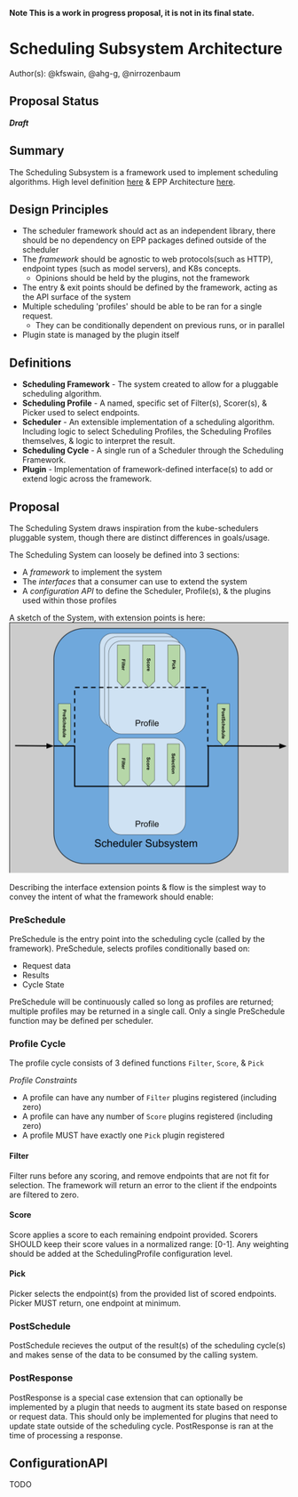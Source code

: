 **Note This is a work in progress proposal, it is not in its final state.**

# Scheduling Subsystem Architecture

Author(s): @kfswain, @ahg-g, @nirrozenbaum
## Proposal Status
 ***Draft***

## Summary
The Scheduling Subsystem is a framework used to implement scheduling algorithms. High level definition [here](https://github.com/kubernetes-sigs/gateway-api-inference-extension/tree/main/docs/proposals/006-scheduler) & EPP Architecture [here](https://github.com/kubernetes-sigs/gateway-api-inference-extension/tree/main/docs/proposals/0683-epp-architecture-proposal).

## Design Principles
- The scheduler framework should act as an independent library, there should be no dependency on EPP packages defined outside of the scheduler
- The *framework* should be agnostic to web protocols(such as HTTP), endpoint types (such as model servers), and K8s concepts. 
  - Opinions should be held by the plugins, not the framework
- The entry & exit points should be defined by the framework, acting as the API surface of the system
- Multiple scheduling 'profiles' should be able to be ran for a single request.
    - They can be conditionally dependent on previous runs, or in parallel
- Plugin state is managed by the plugin itself

## Definitions
- **Scheduling Framework** - The system created to allow for a pluggable scheduling algorithm.
- **Scheduling Profile** - A named, specific set of Filter(s), Scorer(s), & Picker used to select endpoints.
- **Scheduler** - An extensible implementation of a scheduling algorithm. Including logic to select Scheduling Profiles, the Scheduling Profiles themselves, & logic to interpret the result.
- **Scheduling Cycle** - A single run of a Scheduler through the Scheduling Framework.
- **Plugin** - Implementation of framework-defined interface(s) to add or extend logic across the framework.

## Proposal

The Scheduling System draws inspiration from the kube-schedulers pluggable system, though there are distinct differences in goals/usage. 

The Scheduling System can loosely be defined into 3 sections:
- A *framework* to implement the system
- The *interfaces* that a consumer can use to extend the system
- A *configuration API* to define the Scheduler, Profile(s), & the plugins used within those profiles

A sketch of the System, with extension points is here:
<img src="./images/scheduler_subsystem.svg" alt="Scheduling Algorithm" width="1000" />

Describing the interface extension points & flow is the simplest way to convey the intent of what the framework should enable:

### PreSchedule

PreSchedule is the entry point into the scheduling cycle (called by the framework). PreSchedule, selects profiles conditionally based on: 

- Request data
- Results
- Cycle State

PreSchedule will be continuously called so long as profiles are returned; multiple profiles may be returned in a single call. Only a single PreSchedule function may be defined per scheduler.

### Profile Cycle

The profile cycle consists of 3 defined functions `Filter`, `Score`, & `Pick`

*Profile Constraints*
- A profile can have any number of `Filter` plugins registered (including zero)
- A profile can have any number of `Score` plugins registered (including zero)
- A profile MUST have exactly one `Pick` plugin registered


#### Filter
Filter runs before any scoring, and remove endpoints that are not fit for selection. The framework will return an error to the client if the endpoints are filtered to zero.

#### Score
Score applies a score to each remaining endpoint provided. Scorers SHOULD keep their score values in a normalized range: [0-1]. Any weighting should be added at the SchedulingProfile configuration level.

#### Pick
Picker selects the endpoint(s) from the provided list of scored endpoints. Picker MUST return, one endpoint at minimum.


### PostSchedule
PostSchedule recieves the output of the result(s) of the scheduling cycle(s) and makes sense of the data to be consumed by the calling system.

### PostResponse
PostResponse is a special case extension that can optionally be implemented by a plugin that needs to augment its state based on response or request data. This should only be implemented for plugins that need to update state outside of the scheduling cycle. PostResponse is ran at the time of processing a response.

## ConfigurationAPI
TODO